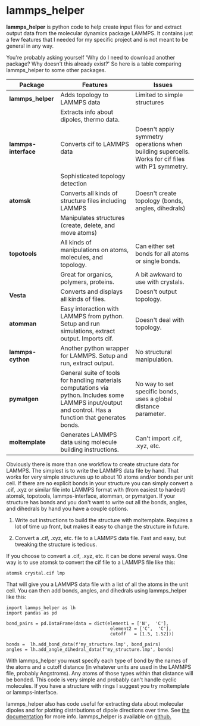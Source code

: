 # lammps_helper
**lammps_helper** is python code to help create input files for and extract output data from the molecular dynamics package LAMMPS. It contains just a few features that I needed for my specific project and is not meant to be general in any way.

You're probably asking yourself 'Why do I need to download another package? Why doesn't this already exist?' So here is a table comparing lammps_helper to some other packages.


|Package          | Features | Issues |
|-----------------|----------|---------|
| **lammps_helper** | Adds topology to LAMMPS data | Limited to simple structures
|                   | Extracts info about dipoles, thermo data. |
|**lammps-interface** | Converts cif to LAMMPS data     | Doesn't apply symmetry operations when building supercells. Works for cif files with P1 symmetry.|
|                     | Sophisticated topology detection |  |
| **atomsk**          | Converts all kinds of structure files including LAMMPS | Doesn't create topology (bonds, angles, dihedrals) |
|                     | Manipulates structures (create, delete, and move atoms)|
| **topotools**       | All kinds of manipulations on atoms, molecules, and topology. | Can either set bonds for all atoms or single bonds. |
|                     | Great for organics, polymers, proteins. | A bit awkward to use with crystals.  |
| **Vesta**           | Converts and displays all kinds of files. | Doesn't output topology. |
| **atomman**         | Easy interaction with LAMMPS from python. Setup and run simulations, extract output. Imports cif. | Doesn't deal with topology.
| **lammps-cython** | Another python wrapper for LAMMPS. Setup and run, extract output. | No structural manipulation.
| **pymatgen** | General suite of tools for handling materials computations via python. Includes some LAMMPS input/output and control. Has a function that generates bonds. | No way to set specific bonds, uses a global distance parameter.
| **moltemplate** | Generates LAMMPS data using molecule building instructions. | Can't import .cif, .xyz, etc. 



Obviously there is more than one workflow to create structure data for LAMMPS. The simplest is to write the LAMMPS data file by hand. That works for very simple structures up to about 10 atoms and/or bonds per unit cell. If there are no explicit bonds in your structure you can simply convert a .cif, .xyz or similar file into LAMMPS format with (from easiest to hardest) atomsk, topotools, lammps-interface, atomman, or pymatgen. If your structure has bonds and you don't want to write out all the bonds, angles, and dihedrals by hand you have a couple options. 

1. Write out instructions to build the structure with moltemplate. Requires a lot of time up front, but makes it easy to change the structure in future.

2. Convert a .cif, .xyz, etc. file to a LAMMPS data file. Fast and easy, but tweaking the structure is tedious. 

If you choose to convert a .cif, .xyz, etc. it can be done several ways. One way is to use atomsk to convert the cif file to a LAMMPS file like this:

`atomsk crystal.cif lmp`

That will give you a LAMMPS data file with a list of all the atoms in the unit cell. You can then add bonds, angles, and dihedrals using lammps_helper like this:

```
import lammps_helper as lh
import pandas as pd

bond_pairs = pd.DataFrame(data = dict(element1 = ['N',  'C'],
                                       element2 = ['C',  'C'],
                                       cutoff   = [1.5, 1.52]))

bonds =  lh.add_bond_data(f'my_structure.lmp', bond_pairs)
angles = lh.add_angle_dihedral_data(f'my_structure.lmp', bonds)
```

With lammps_helper you must specify each type of bond by the names of the atoms and a cutoff distance (in whatever units are used in the LAMMPS file, probably Angstroms). Any atoms of those types within that distance will be bonded. This code is very simple and probably can't handle cyclic molecules. If you have a structure with rings I suggest you try moltemplate or lammps-interface.

lammps_helper also has code useful for extracting data about molecular dipoles and for plotting distributions of dipole directions over time. See [the documentation](https://lammps-helper.readthedocs.io/en/latest/) for more info. lammps_helper is available on [github.](https://github.com/kevinwhitham/lammps_helper)

